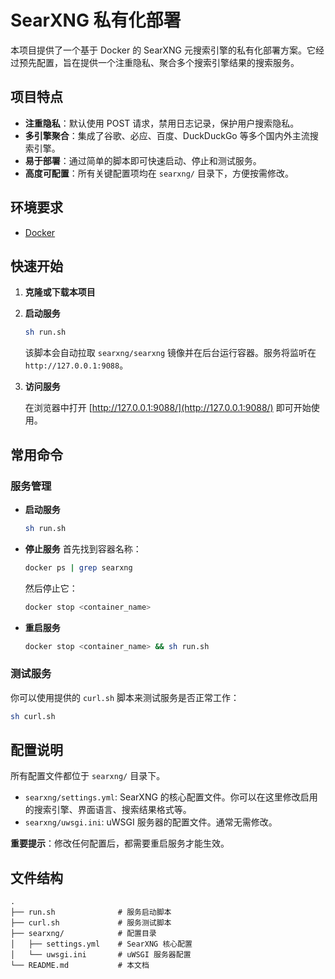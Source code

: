 # SearXNG 私有化部署

本项目提供了一个基于 Docker 的 SearXNG 元搜索引擎的私有化部署方案。它经过预先配置，旨在提供一个注重隐私、聚合多个搜索引擎结果的搜索服务。

## 项目特点

- **注重隐私**：默认使用 POST 请求，禁用日志记录，保护用户搜索隐私。
- **多引擎聚合**：集成了谷歌、必应、百度、DuckDuckGo 等多个国内外主流搜索引擎。
- **易于部署**：通过简单的脚本即可快速启动、停止和测试服务。
- **高度可配置**：所有关键配置项均在 `searxng/` 目录下，方便按需修改。

## 环境要求

- [Docker](https://www.docker.com/)

## 快速开始

1. **克隆或下载本项目**

2. **启动服务**

   ```bash
   sh run.sh
   ```

   该脚本会自动拉取 `searxng/searxng` 镜像并在后台运行容器。服务将监听在 `http://127.0.0.1:9088`。

3. **访问服务**

   在浏览器中打开 [http://127.0.0.1:9088/](http://127.0.0.1:9088/) 即可开始使用。

## 常用命令

### 服务管理

- **启动服务**
  ```bash
  sh run.sh
  ```

- **停止服务**
  首先找到容器名称：
  ```bash
  docker ps | grep searxng
  ```
  然后停止它：
  ```bash
  docker stop <container_name>
  ```

- **重启服务**
  ```bash
  docker stop <container_name> && sh run.sh
  ```

### 测试服务

你可以使用提供的 `curl.sh` 脚本来测试服务是否正常工作：

```bash
sh curl.sh
```

## 配置说明

所有配置文件都位于 `searxng/` 目录下。

- `searxng/settings.yml`: SearXNG 的核心配置文件。你可以在这里修改启用的搜索引擎、界面语言、搜索结果格式等。
- `searxng/uwsgi.ini`: uWSGI 服务器的配置文件。通常无需修改。

**重要提示**：修改任何配置后，都需要重启服务才能生效。

## 文件结构

```
.
├── run.sh              # 服务启动脚本
├── curl.sh             # 服务测试脚本
├── searxng/            # 配置目录
│   ├── settings.yml    # SearXNG 核心配置
│   └── uwsgi.ini       # uWSGI 服务器配置
└── README.md           # 本文档
```